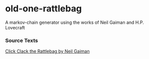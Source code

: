 # old-one-rattlebag
A markov-chain generator using the works of Neil Gaiman and H.P. Lovecraft

### Source Texts
[Click Clack the Rattlebag by Neil Gaiman](http://www.telegraph.co.uk/culture/hay-festival/11603446/Neil-Gaiman-Click-clack-the-Rattlebag.html)